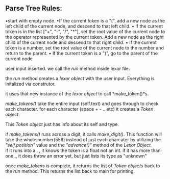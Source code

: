 

## Parse Tree Rules: 
•start with empty node.
•If the current token is a "(", add a new node as the left child of the current node,
and descend to that left child.
• If the current token is in the list ["+", "-", "/", "*"], set the root value of the current
node to the operator represented by the current token. Add a new node as the
right child of the current node and descend to that right child.
• If the current token is a number, set the root value of the current node to the
number and return to the parent.
• If the current token is a ")", go to the parent of the current node

user input inserted. 
we call the *run* method inside lexor file. 

the *run* method creates a *lexor object* with the user input. 
Everything is initalized via construtor.  

it uses that new instance of the *lexor object* to call *make_token()*s. 

*make_tokens()* take the entire input (self.text) and goes through to check each character.
for each character (space + - ...etc) it creates a *Token object*. 

This *Token object* just has info about its self and type.  

if *make_tokens()* runs across a digit, it calls *make_digit()*. This function will take the whole number(556) instead of just each charcater by utilizing the *"self.position"* value and the *"advance()"*  method of the *Lexor Object.*  
if it runs into a . , it knows the token is a float not an int. 
if it has more than one ., it does throw an error yet, but just lists its type as "unknown"

once *make_tokens* is complete, it returns the list of *Token objects* back to the *run* method.  This returns the list back to main for printing. 




